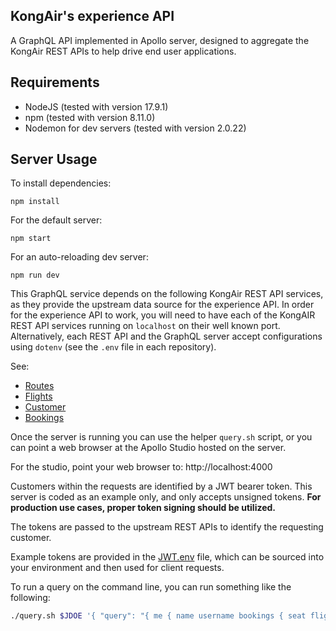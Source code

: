 ## KongAir's experience API

A GraphQL API implemented in Apollo server,
designed to aggregate the KongAir REST APIs to help drive end user
applications.

## Requirements

* NodeJS (tested with version 17.9.1)
* npm (tested with version 8.11.0)
* Nodemon for dev servers (tested with version 2.0.22)

## Server Usage

To install dependencies:
```
npm install
```

For the default server:
```
npm start
```

For an auto-reloading dev server:
```
npm run dev
```

This GraphQL service depends on the following KongAir REST API services, as they
provide the upstream data source for the experience API.
In order for the experience API to work, you will need to have each of the
KongAIR REST API services running on `localhost` on their well known port.
Alternatively, each REST API and the GraphQL server accept configurations
using `dotenv` (see the `.env` file in each repository).

See:
* [Routes](../flight-data/routes/README.md)
* [Flights](../flight-data/flights/README.md)
* [Customer](../sales/customer/README.md)
* [Bookings](../sales/bookings/README.md)

Once the server is running you can use the helper `query.sh` script, or you can
point a web browser at the Apollo Studio hosted on the server.

For the studio, point your web browser to:
http://localhost:4000

Customers within the requests are identified by a JWT bearer token. This server is coded
as an example only, and only accepts unsigned tokens. **For
production use cases, proper token signing should be utilized.**

The tokens are passed to the upstream REST APIs to identify the requesting customer.

Example tokens are provided in the [JWT.env](../../JWTs.env) file,
which can be sourced into your environment and then used for client
requests.

To run a query on the command line, you can run something like the following:

```sh
./query.sh $JDOE '{ "query": "{ me { name username bookings { seat flight { route_id route { origin destination avg_duration } } } } }" }'
```
